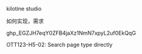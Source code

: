 kilotine studio

如何实现，需求

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

OTT123-H5-02: Search page type directly 

